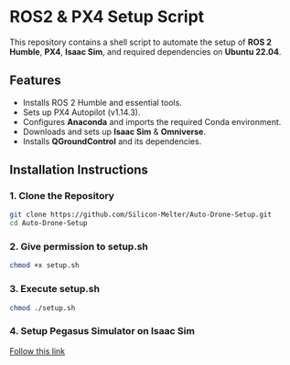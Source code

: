 # ROS2 & PX4 Setup Script

This repository contains a shell script to automate the setup of **ROS 2 Humble**, **PX4**, **Isaac Sim**, and required dependencies on **Ubuntu 22.04**.

## Features
- Installs ROS 2 Humble and essential tools.
- Sets up PX4 Autopilot (v1.14.3).
- Configures **Anaconda** and imports the required Conda environment.
- Downloads and sets up **Isaac Sim** & **Omniverse**.
- Installs **QGroundControl** and its dependencies.

## Installation Instructions
### **1. Clone the Repository**
```bash
git clone https://github.com/Silicon-Melter/Auto-Drone-Setup.git
cd Auto-Drone-Setup
```

### **2. Give permission to setup.sh**
```bash
chmod +x setup.sh
```

### **3. Execute setup.sh**
```bash
chmod ./setup.sh
```

### **4. Setup Pegasus Simulator on Isaac Sim**
[Follow this link](https://pegasussimulator.github.io/PegasusSimulator/source/setup/installation.html#installing-the-pegasus-simulator)